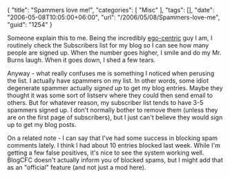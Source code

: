 {
	"title": "Spammers love me!",
	"categories": [
		"Misc"
	],
	"tags": [],
	"date": "2006-05-08T10:05:00+06:00",
	"url": "/2006/05/08/Spammers-love-me",
	"guid": "1254"
}

Someone explain this to me. Being the incredibly <a href="http://www.egoaddict.com">ego-centric</a> guy I am, I routinely check the Subscribers list for my blog so I can see how many people are signed up. When the number goes higher, I smile and do my Mr. Burns laugh. When it goes down, I shed a few tears.

Anyway - what really confuses me is something I noticed when perusing the list. I actually have spammers on my list. In other words, some idiot degenerate spammer actually <i>signed up</i> to get my blog entries. Maybe they thought it was some sort of listserv where they could then send email to others. But for whatever reason, my subscriber list tends to have 3-5 spammers signed up. I don't normally bother to remove them (unless they are on the first page of subscribers), but I just can't believe they would sign up to get my blog posts.

On a related note - I can say that I've had some success in blocking spam comments lately. I think I had about 10 entries blocked last week. While I'm getting a few false positives, it's nice to see the system working well. BlogCFC doesn't actually inform you of blocked spams, but I might add that as an "official" feature (and not just a mod here).